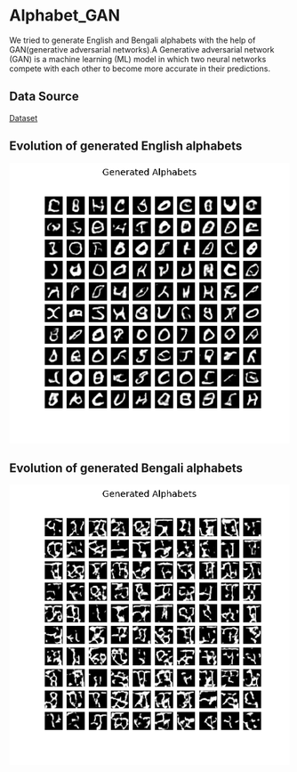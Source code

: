 # Alphabet_GAN

We tried to generate English and Bengali alphabets with the help of GAN(generative adversarial networks).A Generative adversarial network (GAN) is a machine learning (ML) model in which two neural networks compete with each other to become more accurate in their predictions.



## Data Source
<a href="https://www.kaggle.com/sachinpatel21/az-handwritten-alphabets-in-csv-format">Dataset</a>
## Evolution of generated English alphabets
![english alphabets](https://github.com/RishavMishraRM/Alphabet_GAN/blob/main/image/eng-gan.gif)
## Evolution of generated Bengali alphabets
![bengali alphabets](https://github.com/RishavMishraRM/Alphabet_GAN/blob/main/image/bangla-gan.gif)
